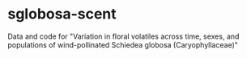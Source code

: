 # sglobosa-scent
Data and code for "Variation in floral volatiles across time, sexes, and populations of wind-pollinated Schiedea globosa (Caryophyllaceae)"
